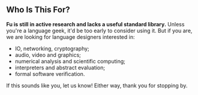 
## Who Is This For?

**Fu is still in active research and lacks a useful standard library.** Unless you're a language geek, it'd be too early to consider using it. But if you are, we are looking for language designers interested in:

- IO, networking, cryptography;
- audio, video and graphics;
- numerical analysis and scientific computing;
- interpreters and abstract evaluation;
- formal software verification.

If this sounds like you, let us know! Either way, thank you for stopping by.
